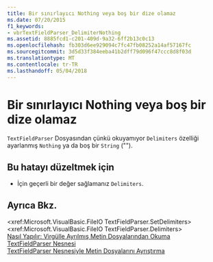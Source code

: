 ```yaml
---
title: Bir sınırlayıcı Nothing veya boş bir dize olamaz
ms.date: 07/20/2015
f1_keywords:
- vbrTextFieldParser_DelimiterNothing
ms.assetid: 8885fcd1-c201-409d-9a32-6ff2b13c0c13
ms.openlocfilehash: fb303d6ee929094c7fc47fb08252a14af57167fc
ms.sourcegitcommit: 3d5d33f384eeba41b2dff79d096f47ccc8d8f03d
ms.translationtype: MT
ms.contentlocale: tr-TR
ms.lasthandoff: 05/04/2018
---
```

# <a name="a-delimiter-cannot-be-nothing-or-an-empty-string"></a>Bir sınırlayıcı Nothing veya boş bir dize olamaz
`TextFieldParser` Dosyasından çünkü okuyamıyor `Delimiters` özelliği ayarlanmış `Nothing` ya da boş bir `String` ("").  
  
## <a name="to-correct-this-error"></a>Bu hatayı düzeltmek için  
  
-   İçin geçerli bir değer sağlamanız `Delimiters`.  
  
## <a name="see-also"></a>Ayrıca Bkz.  
 <xref:Microsoft.VisualBasic.FileIO TextFieldParser.SetDelimiters>  
 <xref:Microsoft.VisualBasic.FileIO TextFieldParser.Delimiters>  
 [Nasıl Yapılır: Virgülle Ayrılmış Metin Dosyalarından Okuma](../../visual-basic/developing-apps/programming/drives-directories-files/how-to-read-from-comma-delimited-text-files.md)  
 [TextFieldParser Nesnesi](../../visual-basic/language-reference/objects/textfieldparser-object.md)  
 [TextFieldParser Nesnesiyle Metin Dosyalarını Ayrıştırma](../../visual-basic/developing-apps/programming/drives-directories-files/parsing-text-files-with-the-textfieldparser-object.md)
